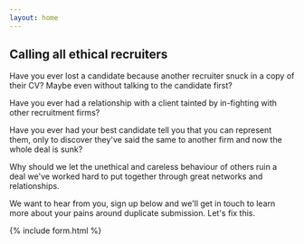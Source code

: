 ```yaml
---
layout: home
---
```



## Calling all ethical recruiters

Have you ever lost a candidate because another recruiter snuck in a copy of their CV? Maybe even without talking to the candidate first?

Have you ever had a relationship with a client tainted by in-fighting with other recruitment firms?

Have you ever had your best candidate tell you that you can represent them, only to discover they've said the same to another firm and now the whole deal is sunk?

Why should we let the unethical and careless behaviour of others ruin a deal we've worked hard to put together through great networks and relationships.

We want to hear from you, sign up below and we'll get in touch to learn more about your pains around duplicate submission. Let's fix this.

{% include form.html %}
